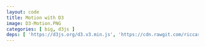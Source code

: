 ```yaml
---
layout: code
title: Motion with D3
image: D3-Motion.PNG
categories: [ big, d3js ]
deps: [ 'https://d3js.org/d3.v3.min.js', 'https://cdn.rawgit.com/riccardoscalco/textures/master/textures.min.js' ]
---
```

<link href='https://fonts.googleapis.com/css?family=Raleway:900italic' rel='stylesheet' type='text/css'>
<style>
    svg{
        border: solid 1px rgb( 251, 53, 80 );
    }

    svg:hover{
        cursor: pointer;
    }    

    svg #border{
        fill: none;
        stroke: rgb( 251, 53, 80 );
        stroke-width: 1px;
        transition: all .1s ease-in;
    }

    svg:hover #border{
        cursor: pointer;
        stroke-width: 20px;
    }
</style>

<div id='render'></div>

<script>
    window.addEventListener( 'load', function() {
        var h = 500, w;
        var svg = d3.select( '#render' )
            .append( 'svg' );

        function getWidth(){
            w = window.innerWidth > 1200 ? 1200 : window.innerWidth;
            svg.attr( { width: w, height: h } );
            d3.select( '#border' ).attr( 'width', w );
        }
        getWidth();
        window.addEventListener( 'resize', getWidth );
        
        svg.append( 'rect' )
            .attr( {
                id: 'border',
                x: 0,
                y: 0,
                width: w,
                height: h
            } );

        // title
        function intro(){
            var mask, text;

            ( function(){
                mask = svg.append( 'clipPath' )
                    .attr( 'id', 'mask' );
                mask
                    .append( 'rect' )
                    .attr( {
                        id: 'rectmask',
                        x: 0,
                        y: 0,
                        width: 0,
                        height: h
                    } );

                var pattern = textures.lines()
                    .thinner()
                    .heavier()
                    .stroke( 'rgb( 251, 53, 80 )' )
                    .orientation( '' + ~~ ( 4 + ( 1 + Math.random() * 3 ) * ( Math.random() < .5 ? -1 : 1 ) ) + '/8' )
                    .id( 'pattern' );
            
                svg.call( pattern );

                text = svg.append( 'text' )
                    .attr( {
                        x: w/2,
                        'font-size': '250px',
                        fill: pattern.url(),
                        'clip-path': 'url(#mask)'
                    } )
                    .style( 'text-anchor', 'middle' )
                    .style( 'font-family', 'Raleway' )
                    .text( 'le Club'.toUpperCase() );

                text.attr( 'y', h / 2 );
                var bbox = text.node().getBBox();
                text.attr( 'y', h / 2  + h / 2 - ( bbox.y + bbox.height / 2 ) );

                step1();
            } )();

            function step1(){
                d3.select( '#rectmask' )
                    .attr( {
                        width: 0,
                        height: h,
                        y: 0
                    } )
                    .transition()
                    .duration( 500 )
                    .attr( 'width', w )
                    .transition()
                    .duration( 800 )
                    .transition()
                    .duration( 500 )
                    .attr( {
                        height: 0,
                        y: h / 2
                    } )
                    .each( 'end', endStep );

                d3.select( '#pattern' )
                    .select( 'path' )
                    .attr( 'stroke-width', 4 )
                    .transition()
                    .delay( 1000 )
                    .duration( 500 )
                    .attr( 'stroke-width', 30 );
            }

            function endStep(){
                text.remove();
                mask.remove();
                d3.select( '#pattern' ).remove();
                svg.select( 'defs' ).remove();

                anim1();
            }
        }

        // vertical stack bar graph
        function anim1(){
            var margin, space, barWidth, rects, nb, g, data;

            ( function(){
                margin = 50;
                space = 10;
                barWidth = 30;

                nb = Math.floor( ( w - margin * 2 ) / ( barWidth + space ) );
                margin = ( w - ( nb * ( barWidth + space ) ) ) / 2;

                g = svg.append( 'g' )
                    .attr( 'id', 'bars' );

                data = d3.range( nb ).map( function( d ){
                    var pos = Math.random() < .5 ? -1 : 1,
                        height = 20 + Math.random() * ( h / 2 - 20 - 20 ),
                        h1 =  5 + Math.random() * ( height / 2 - 10),
                        h2 =  5 + Math.random() * ( height / 2 - 10),
                        h3 = height - h1 - h2;

                    return {
                        pos: pos,
                        height: height,
                        cumul: [ h1, h2, h3 ]
                    };
                } );

                rects = g.selectAll( 'rect' )
                    .remove()
                    .data( d3.range( nb * 3 ) )
                    .enter()
                    .append( 'rect' )
                    .datum( function( d, i ){
                        var opacity = 1.0;
                        if( data[ ~~( i / 3 ) ].pos < 0 ){
                            if( i % 3 === 1 ){
                                opacity = .6;
                            }
                            else if( i % 3 === 2 ){
                                opacity = .3;
                            }
                        }
                        else{
                            if( i % 3 === 1 ){
                                opacity = .6;
                            }
                            else if( i % 3 === 0 ){
                                opacity = .3;
                            }
                        }
                        return {
                            opacity: opacity,
                            pos: data[ ~~( i / 3 ) ].pos,
                            height: data[ ~~( i / 3 ) ].height
                        };
                    } );

                step1();
            } )();

            // small bars graph
            function step1(){
                var count = 0;

                rects
                    .attr( {
                        opacity: 1.0,
                        fill: 'rgb( 251, 53, 80 )',
                        y: h / 2,
                        width: 8,
                        height: 0
                    } )
                    .attr( 'x', function( d, i ){
                        return margin + space / 2 + ( barWidth + space ) * ~~( i / 3 ) + ( i % 3) * 11;
                    } )
                    .transition()
                    .delay( function( d, i ){
                        return i * 10;
                    } )
                    .attr( 'height', function( d, i ){
                        return data[ ~~( i / 3 ) ].cumul[ i % 3 ];
                    } )
                    .attr( 'y', function( d, i ){
                        return d.pos < 0 ? h / 2 - ( data[ ~~( i / 3 ) ].cumul[ i % 3 ] ) : h / 2 ;
                    } )
                    .transition()
                    .duration( 300 )
                    .each( 'end', function(){
                        count ++;
                        if( count === nb *3 ) step2();
                    } );
            }

            // stack bars
            function step2(){
                var count = 0;

                rects
                    .transition()
                    .attr( 'y', function( d, i ){
                        var y;
                        if(  d.pos < 0 ){
                            y = h / 2 - d.height;
                        }
                        else{
                            y = h / 2;
                        }
                        for( var n = 0; n < i % 3; n++ ){
                            y += data[ ~~( i / 3 ) ].cumul[ n ];
                        }
                        return y;
                    } )
                    .transition()
                    .attr( 'x', function( d, i ){
                        return margin + space / 2 + ( barWidth + space ) * ~~( i / 3 );
                    } )
                    .attr( 'opacity', function( d ){
                        return d.opacity;
                    } )
                    .attr( 'width', barWidth )
                    .transition()
                    .duration( 300 )
                    .each( 'end', function(){
                        count ++;
                        if( count === nb *3 ) step3();
                    } )
            }

            // large bars graph
            function step3(){
                var count = 0;

                rects
                    .transition()
                    .duration( 300 )
                    .attr( 'height', function( d, i ){
                        var _h = 0;
                        if( d.pos < 0 ){
                            if( i % 3 === 0 ){
                                _h = Math.abs( d.height );
                            }
                        }
                        else{
                            if( i % 3 === 2 ){
                                _h = Math.abs( d.height );
                            }
                        }

                        return _h;
                    } )
                    .attr( 'y', function( d, i ){
                        var _y = h / 2;
                        if( d.pos < 0 ){
                            if( i % 3 === 0 ){
                                _y = h / 2 - d.height;
                            }
                        }
                        return _y ;
                    } )
                    .each( 'end', function(){
                        count ++;
                        if( count === nb *3 ) step4();
                    } );
            }

            function step4(){
                var last = 0, count = 0;

                var sortedHeights = data.map( function( d ){
                    return d.height * d.pos;
                } ).sort( function( a, b ){
                    return -( a - b );
                } );

                rects
                    .datum( function( d, i ){
                        var index = sortedHeights.indexOf( d.height * d.pos );
                        if( index == last ){
                            index++;
                        }
                        last = index;
                        return {
                            orderedIndex: index 
                        }
                    } )
                    .transition()
                    .duration( 500 )
                    .attr( 'x', function( d ){
                        return margin + space / 2 + ( barWidth + space ) * d.orderedIndex;
                    } )
                    .transition()
                    .duration( 300 )
                    .each( 'end', function(){
                        count ++;
                        if( count === data.length ) step5();
                    } );
            }

            // disapperaing large bars
            function step5(){
                var count = 0;

                rects
                    .transition()
                    .duration( 300 )
                    .attr( {
                        y: h / 2,
                        height: 0
                    } )
                    .each( 'end', function(){
                        count ++;
                        if( count === nb *3 ) endStep();
                    } );
            }

            function endStep(){
                rects.remove();
                g.remove();

                anim2();
            }
        }

        // arcs
        function anim2(){
			var data, data2, arc, g1, g2, arcs1, arcs2;

            function arcTween( transition ) {
                transition.attrTween( 'd', function( d ) {
                    var interpolate = d3.interpolate( d.endAngle, d.toAngle );
                    return function( t ) {
                        d.endAngle = interpolate( t );
                        return arc( d );
                    };
                } );
            }

            function arcTween2( transition ) {
                transition.attrTween( 'd', function( d ) {
                    var interpolate = d3.interpolate( d.startAngle, d.toAngle );
                    return function( t ) {
                        d.startAngle = interpolate( t );
                        return arc( d );
                    };
                } );
            }

            ( function(){
                data = [];
                var longueur = w - 100;
                for( var position = 0; position < longueur; position += data[ data.length - 1 ].size ){
                    var size = 30 + ~~( Math.random() * 70 );
                    
                    if( position + size > longueur ) size = longueur - position;
                    
                    data. push( {
                        size: size,
                        x: position + size / 2,
                        upper: Math.random() < 0.5
                    } );
                }

                data2 = [], index = 0;
                for( var i = 0; i < data.length - 1; i ++ ){
                    if( data[ i ].upper == data[ i + 1 ].upper ){
                        if( data2[ index ] ){
                            data2[ index ].size += data[ i + 1 ].size;
                        }
                        else{
                            var size = data[ i ].size + data[ i + 1 ].size;
                            data2.push( {
                                size: size,
                                x: data[ i ].x - data[ i ].size / 2,
                                upper: data[ i ].upper
                            } );
                        }

                        if( i == data.length - 2 ){
                            data2[ index ].x += data2[ index ].size / 2;
                        }
                    }
                    else{
                        if( data2[ index ] ){
                            data2[ index ].x += data2[ index ].size / 2;
                            index ++;
                        }
                    }
                }

                arc = d3.svg.arc()
                    .innerRadius( 0 )
                    .outerRadius( function( d ){ return d.size/2; } );

                g2 = svg.append( 'g' )
                    .attr( 'id', 'g2' );

                g1 = svg.append( 'g' )
                    .attr( 'id', 'g1' );

                arcs1 = g1.selectAll( 'path' )
                    .data( data.map( function( d ){
                        d.startAngle = 3 * Math.PI / 2;
                        d.endAngle = 3 * Math.PI / 2;
                        return d;
                    } ) )
                    .enter()
                    .append( 'path' )
                    .attr( 'd', arc )
                    .attr( 'fill', 'rgb( 251, 53, 80 )' )
                    .attr( 'transform', function( d ){
                        return 'translate(' + ( 50 + d.x ) + ',' + ( h / 2 ) + ')';
                    } )
                    .data( data.map( function( d ){
                        d.toAngle = d.upper ? Math.PI / 2 : 5 * Math.PI / 2;
                        return d;
                    } ) );

                arcs2 = g2.selectAll( 'path' )
                    .data( data2.map( function( d ){
                        d.startAngle = 3 * Math.PI / 2;
                        d.endAngle = 3 * Math.PI / 2;
                        return d;
                    } ) )
                    .enter()
                    .append( 'path' )
                    .attr( 'd', arc )
                    .attr( 'fill', 'rgba( 251, 53, 80, .3 )' )
                    .attr( 'transform', function( d ){
                        return 'translate(' + ( 50 + d.x ) + ',' + ( h / 2 ) + ')';
                    } )
                    .data( data2.map( function( d ){
                        d.toAngle = d.upper ? Math.PI / 2 : 5 * Math.PI / 2;
                        return d;
                    } ) );

                step1();
            } )();

            function step1(){
                var count = 0;

                arcs1
                    .transition()
                    .duration( 500 )
                    .ease( 'sin' )
                    .call( arcTween )
                    .each( 'end', function(){
                        count ++;
                        if( count === data.length ) step2();
                    } );
            }

            function step2(){
                var count = 0;

                arcs2
                    .transition()
                    .duration( 500 )
                    .call( arcTween )
                    .transition()
                    .duration( 300 )
                    .each( 'end', function(){
                        count ++;
                        if( count === data2.length ) step3();
                    } );
            }

            function step3(){
                var count = 0;

                arcs2
                    .transition()
                    .duration( 500 )
                    .call( arcTween2 );

                arcs1
                    .transition()
                    .duration( 500 )
                    .call( arcTween2 )
                    .each( 'end', function(){
                        count ++;
                        if( count === data.length ) endStep();
                    } );
            }

            function endStep(){
                g1.remove();
                g2.remove();

                anim3();
            }
        }

        // horizontal bars
        function anim3(){
            var data, g, bars;

            ( function(){
                var n = 10;
                var data2 = d3.shuffle( d3.range( n ) );
                var data3 = d3.shuffle( d3.range( n )  );
                data = d3.range( n ).map( function( d ){
                    return {
                        pos1: d,
                        pos2: data2[ d ],
                        pos3: data3[ d ],
                    }
                } );

                g = svg.append( 'g' );
                bars = g.selectAll( 'rect' )
                    .data( data )
                    .enter()
                    .append( 'rect' )
                    .attr( {
                        x: w / 2,
                        width: 0,
                        height: ~~( ( h - 100 ) / data.length ),
                        fill: 'rgb( 251, 53, 80 )',
                        opacity: 0
                    } )
                    .attr( 'y', function( d ){
                        return 50 + ~~( ( h - 100 ) / data.length ) * d.pos1;
                    } );

                step1();
            } )();

            function step1(){
                var count = 0;

                bars
                    .transition()
                    .duration( 500 )
                    .delay( function( d, i ){
                        return ( data.length - i ) * 100;
                    } )
                    .attr( 'width', function( d ){
                        return ( d.pos3 + 1 ) / data.length * ( w - 100 );
                    } )
                    .attr( 'x', function( d ){
                        return w / 2 - ( ( d.pos3 + 1 ) / data.length * ( w - 100 ) )/2;
                    } )
                    .attr( 'opacity', function( d ){
                        return ( 1 / data.length ) * ( d.pos3 + 1 );
                    } )
                    .transition()
                    .duration( 300 )
                    .each( 'end', function(){
                        count ++;
                        if( count === data.length ) step2();
                    } );
            }

            function step2(){
                var count = 0;

                bars
                    .transition()
                    .duration( 500 )
                    .attr( 'width', function( d ){
                        return ( d.pos2 + 1 ) / data.length * ( w - 100 );
                    } )
                    .attr( 'x', function( d ){
                        return w / 2 - ( ( d.pos2 + 1 ) / data.length * ( w - 100 ) )/2;
                    } )
                    .attr( 'opacity', function( d ){
                        return ( 1 / data.length ) * ( d.pos2 + 1 );
                    } )
                    .transition()
                    .duration( 300 )

                    .transition()
                    .duration( 500 )
                    .attr( 'width', function( d ){
                        return ( d.pos1 + 1 ) / data.length * ( w - 100 );
                    } )
                    .attr( 'x', function( d ){
                        return w / 2 - ( ( d.pos1 + 1 ) / data.length * ( w - 100 ) )/2;
                    } )
                    .attr( 'opacity', function( d ){
                        return ( 1 / data.length ) * ( d.pos1 + 1 );
                    } )
                    .transition()
                    .duration( 300 )

                    .transition()
                    .duration( 500 )
                    .attr( 'width', w - 100 )
                    .attr( 'x', 50 )
                    .attr( 'opacity', function( d ){
                        return ( 1 / data.length ) * ( d.pos1 + 1 );
                    } )
                    .each( 'end', function(){
                        count ++;
                        if( count === data.length ) endStep();
                    } );
            }

            function endStep(){
                bars.remove();
                g.remove();
                anim4( data );
            }
        }

        // horizontal lines
        function anim4( _data ){
            var data, paths;

            ( function(){
                data = _data;

                paths = svg.selectAll( 'path' )
                    .data( data )
                    .enter()
                    .append( 'path' )
                    .attr( {
                        stroke: 'rgb( 251, 53, 80 )',
                        fill: 'none',
                        'stroke-width': ~~( ( h - 100 ) / data.length )
                    } )
                    .attr( 'opacity', function( d ){
                        return ( 1 / data.length ) * ( d.pos1 + 1 );
                    } )
                    .attr( 'd', function( d ){
                        var path =
                            ' M ' + ~~( w - 50 ) +              ' ' + ( 50 + ~~( ( h - 100 ) / data.length ) * ( d.pos1 + 0.5 ) ) +
                            ' L ' + ~~( 5 / 6 * ( w - 100) ) +  ' ' + ( 50 + ~~( ( h - 100 ) / data.length ) * ( d.pos1 + 0.5 ) ) +
                            ' L ' + ~~( 4 / 6 * ( w - 100) ) +  ' ' + ( 50 + ~~( ( h - 100 ) / data.length ) * ( d.pos1 + 0.5 ) ) +
                            ' L ' + ~~( w / 2 + 15 ) +          ' ' + ( 50 + ~~( ( h - 100 ) / data.length ) * ( d.pos1 + 0.5 ) ) +
                            ' L ' + ~~( w / 2 - 15 ) +          ' ' + ( 50 + ~~( ( h - 100 ) / data.length ) * ( d.pos1 + 0.5 ) ) +
                            ' L ' + ~~( 2 / 6 * ( w - 100) ) +  ' ' + ( 50 + ~~( ( h - 100 ) / data.length ) * ( d.pos1 + 0.5 ) ) +
                            ' L ' + ~~( 1 / 6 * ( w - 100) ) +  ' ' + ( 50 + ~~( ( h - 100 ) / data.length ) * ( d.pos1 + 0.5 ) ) +
                            ' L ' + 50 +                        ' ' + ( 50 + ~~( ( h - 100 ) / data.length ) * ( d.pos1 + 0.5 ) );
                        return path;
                    } );

                step1();
            } )();

            function step1(){
                paths
                    .transition()
                    .duration( 500 )
                    .attr( 'd', function( d ){
                        var path =
                            ' M ' + ~~( w - 50 ) +              ' ' + ( 50 + ~~( ( h - 100 ) / data.length ) * ( d.pos1 + 0.5 ) ) +
                            ' L ' + ~~( 5 / 6 * ( w - 100) ) +  ' ' + ( 50 + ~~( ( h - 100 ) / data.length ) * ( d.pos1 + 0.5 ) ) +
                            ' L ' + ~~( 4 / 6 * ( w - 100) ) +  ' ' + ( 50 + ~~( ( h - 100 ) / data.length ) * ( d.pos2 + 0.5 ) ) +
                            ' L ' + ~~( w / 2 + 15 ) +          ' ' + ( 50 + ~~( ( h - 100 ) / data.length ) * ( d.pos2 + 0.5 ) ) +
                            ' L ' + ~~( w / 2 - 15 ) +          ' ' + ( 50 + ~~( ( h - 100 ) / data.length ) * ( d.pos2 + 0.5 ) ) +
                            ' L ' + ~~( 2 / 6 * ( w - 100) ) +  ' ' + ( 50 + ~~( ( h - 100 ) / data.length ) * ( d.pos2 + 0.5 ) ) +
                            ' L ' + ~~( 1 / 6 * ( w - 100) ) +  ' ' + ( 50 + ~~( ( h - 100 ) / data.length ) * ( d.pos1 + 0.5 ) ) +
                            ' L ' + 50 +                        ' ' + ( 50 + ~~( ( h - 100 ) / data.length ) * ( d.pos1 + 0.5 ) );
                        return path;
                    } )
                    .transition()
                    .duration( 500 )
                    .attr( 'd', function( d ){
                        var path =
                            ' M ' + ~~( w - 50 ) +              ' ' + ( 50 + ~~( ( h - 100 ) / data.length ) * ( d.pos3 + 0.5 ) ) +
                            ' L ' + ~~( 5 / 6 * ( w - 100) ) +  ' ' + ( 50 + ~~( ( h - 100 ) / data.length ) * ( d.pos3 + 0.5 ) ) +
                            ' L ' + ~~( 4 / 6 * ( w - 100) ) +  ' ' + ( 50 + ~~( ( h - 100 ) / data.length ) * ( d.pos2 + 0.5 ) ) +
                            ' L ' + ~~( w / 2 + 15 ) +          ' ' + ( 50 + ~~( ( h - 100 ) / data.length ) * ( d.pos2 + 0.5 ) ) +
                            ' L ' + ~~( w / 2 - 15 ) +          ' ' + ( 50 + ~~( ( h - 100 ) / data.length ) * ( d.pos2 + 0.5 ) ) +
                            ' L ' + ~~( 2 / 6 * ( w - 100) ) +  ' ' + ( 50 + ~~( ( h - 100 ) / data.length ) * ( d.pos2 + 0.5 ) ) +
                            ' L ' + ~~( 1 / 6 * ( w - 100) ) +  ' ' + ( 50 + ~~( ( h - 100 ) / data.length ) * ( d.pos1 + 0.5 ) ) +
                            ' L ' + 50 +                        ' ' + ( 50 + ~~( ( h - 100 ) / data.length ) * ( d.pos1 + 0.5 ) );
                        return path;
                    } )
                    .transition()
                    .duration( 300 )
                    .each( 'end', step2 );
            }

            function step2(){
                var count = 0;

                paths
                    .transition()
                    .duration( 500 )
                    .attr( 'stroke-width', 3 )
                    .transition()
                    .duration( 300 )
                    .each( 'end', function( d, i ){
                        count ++;
                        if( count === data.length ) step3();
                    } );
            }

            function step3(){
                var count = 0;

                svg.selectAll( 'path' ).datum( function( d ){
                    return {
                        length: this.getTotalLength()
                    };
                } )
                .attr('stroke-dasharray',function( d ){
                    return ( d.length / 10 ) + ' ' + 0;
                } )
                .transition()
                .delay( function( d, i ){
                    return i * 50;
                } )
                .duration( 1000 )
                .attr('stroke-dasharray',function( d ){
                    return 0 + ' ' + ( d.length / 10 );
                } )
                .each( 'end', function(){
                    count ++;
                    if( count == data.length ) endStep();
                } );
            }

            function endStep(){
                paths.remove();

                anim5();
            }
        }

        // pie chart
        function anim5(){
            var data, mask, rectmasks, g, arcs;

             var arc = d3.svg.arc()
                    .innerRadius( 0 )
                    .outerRadius( w );

            function arcTween( transition ) {
                transition.attrTween( 'd', function( d ) {
                    var interpolate = d3.interpolate( d.endAngle, d.toAngle );
                    return function( t ) {
                        d.endAngle = interpolate( t );
                        return arc( d );
                    };
                } );
            }

            ( function(){
                mask = svg.append( 'clipPath' )
                    .attr( 'id', 'mask' );

                rectmasks = mask.selectAll( 'rect' )
                    .data( d3.range( 20 ) )
                    .enter()
                    .append( 'rect' )
                    .attr( {
                        y: 0,
                        width: w / 20,
                        height: h
                    } )
                    .attr( 'x', function( d, i ){
                        return i * ( w / 20 );
                    } );

                data = [];
                for( var a = 0; a < 2 * Math.PI; ){
                    var angle = .4 + Math.random() * ( Math.PI / 2 - .3 );
                    if( a + angle + .4 > 2 * Math.PI ){
                        angle = 2 * Math.PI - a;
                    }

                    data.push( {
                        startAngle: a + Math.PI / 2,
                        endAngle: a + Math.PI / 2,
                        toAngle: a + Math.PI / 2 + angle,
                        diff: angle
                    } );

                    a += angle;
                }

                var patternScale = d3.scale.linear()
                    .domain( [ .4, Math.PI / 2 ] )
                    .range( [ 1, .1 ] );

                var patterns = data.map( function( d, i ){
                    var t = textures.lines()
                        .stroke( 'rgb( 251, 53, 80 )' )
                        .thinner( patternScale( d.diff ) )
                        .orientation( '' + ~~ ( 1 + Math.random() * 7 ) + '/8' )
                        .id( 'pattern' + i );

                    svg.call( t );
                    
                    return t;
                } );

                g = svg.append( 'g' )
                    .attr( 'clip-path', 'url(#mask)' );

                arcs = g.selectAll( 'path' )
                    .data( data )
                    .enter()
                    .append( 'path' )
                    .attr( 'd', arc )
                    .attr( 'opacity', 1 )
                    .attr( 'transform', 'translate(' + ( w / 2 ) + ',' + ( h / 2 ) + ')')
                    .attr( 'fill', function( d, i ){
                        return patterns[ i ].url();
                    } );

                step1();
            } )();

            function step1(){
                var count = 0;

                var timeScale = d3.scale.linear()
                    .domain( [ 0, 2 * Math.PI ] )
                    .range( [ 0, 500 ] );

                arcs
                    .transition()
                    .ease( 'linear' )
                    .delay( function( d ){
                        return timeScale( d.startAngle );
                    } )
                    .duration( 100 )
                    .transition()
                    .duration( function( d ){
                        return timeScale( d.diff );
                    } )
                    .call( arcTween )
                    .each( 'start', function(){
                        d3.select( this )
                            .attr( 'stroke', 'rgb( 251, 53, 80 )' )
                            .attr( 'stroke-width', 3 );
                    } )
                    .transition()
                    .duration( 500 )
                    .each( 'end', function(){
                        count ++;
                        if( count === data.length ) step2();
                    } )
            }

            function step2(){
                var count = 0;

                rectmasks.transition()
                    .duration( 800 )
                    .delay( function( d, i ){
                        return i * 50;
                    } )
                    .attr( 'y', function( d, i ){
                        return i % 2 === 0 ? h : -h;
                    } )
                    .each( 'end', function(){
                        count ++;
                        if( count === 20 ) endStep();
                    } )
            }

            function endStep(){
                arcs.remove();
                g.remove();
                rectmasks.remove();
                mask.remove();
                data.forEach( function( d, i ){
                    d3.select( '#pattern' + i ).remove();
                } )
                svg.selectAll( 'defs' ).remove();

                anim6();
            }
        }

        // radars
        function anim6(){
            var angles;

            ( function(){
                angles = d3.range( 5 ).map( function( d ){
                    return {
                        sin: Math.sin( ( 2 * Math.PI ) / 5 * d - Math.PI / 2 ),
                        cos: Math.cos( ( 2 * Math.PI ) / 5 * d - Math.PI / 2 )
                    };
                } );

                step1();
            } )();

            function step1(){

                step2();
            }

            function step2(){

                step3();
            }

            function step3(){

                endStep();
            }

            function endStep(){

                outro();
            }
        }

        function outro(){
            var mask, mask2, text, text2;

            ( function(){
                mask = svg.append( 'clipPath' )
                    .attr( 'id', 'mask' );
                mask
                    .append( 'path' )
                    .attr( {
                        id: 'pathmask',
                        d: 'M ' + ( w - 1 ) + ' ' + h + ' L ' + w + ' 0 L -1 ' + h +' Z' 
                    } );

                mask2 = svg.append( 'clipPath' )
                    .attr( 'id', 'mask2' );
                mask2
                    .append( 'path' )
                    .attr( {
                        id: 'pathmask2',
                        d: 'M 0 0 L ' + ( w + 1 ) + ' 0 L 1 ' + h +' Z' 
                    } );

                text = svg.append( 'text' )
                    .attr( {
                        x: - w / 2,
                        'font-size': '100px',
                        fill: 'rgb( 251, 53, 80 )',
                        'clip-path': 'url(#mask)',
                        opacity: 0
                    } )
                    .style( 'text-anchor', 'middle' )
                    .style( 'font-family', 'Raleway' )
                    .text( 'Learn. Code. Create.'.toUpperCase() );

                text2 = svg.append( 'text' )
                    .attr( {
                        x: w + w / 2,
                        'font-size': '100px',
                        fill: 'rgb( 251, 53, 80 )',
                        'clip-path': 'url(#mask2)',
                        opacity: 0
                    } )
                    .style( 'text-anchor', 'middle' )
                    .style( 'font-family', 'Raleway' )
                    .text( 'Learn. Code. Create.'.toUpperCase() );

                text.attr( 'y', h / 2 );
                var bbox = text.node().getBBox();
                text.attr( 'y', h / 2  + h / 2 - ( bbox.y + bbox.height / 2 ) );
                text2.attr( 'y', h / 2  + h / 2 - ( bbox.y + bbox.height / 2 ) );

                step1();
            } )();

            function step1(){
                text
                    .transition()
                    .duration( 1000 )
                    .attr( 'x', w / 2 )
                    .attr( 'opacity', 1 )
                    .each( 'end', function( d ){
                        d3.select( this )
                            .attr('clip-path', '')
                    } )
                    .transition()
                    .duration( 2500 )
                    .transition()
                    .duration( 800 )
                    .attr( 'opacity', 0 )
                    .transition()
                    .duration( 1500 )
                    .each( 'end', endStep );

                text2
                    .transition()
                    .duration( 1000 )
                    .attr( 'x', w / 2 )
                    .attr( 'opacity', 1 )
                    .remove();
            }

            function endStep(){
                text.remove();
                d3.select('#pathmask').remove();
                mask.remove();
                d3.select('#pathmask2').remove();
                mask2.remove();

                intro();
            }
        }

        intro();
        // anim5();
        // svg.node().addEventListener( 'click', anim5 );
    } );
</script>